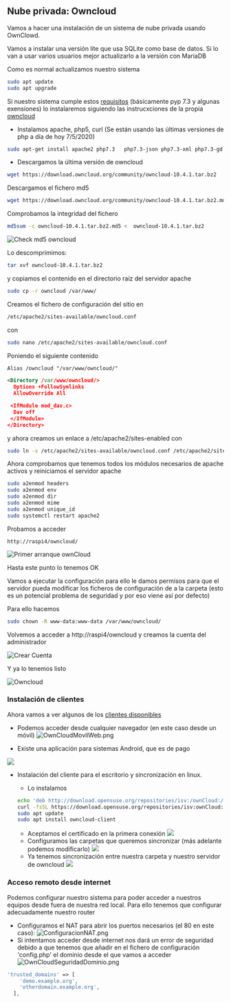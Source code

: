 ## Nube privada: Owncloud

Vamos a hacer una instalación de un sistema de nube privada usando OwnClowd.

Vamos a instalar una versión lite que usa SQLite como base de datos. Si lo van a usar varios usuarios mejor actualizarlo a la versión con MariaDB

Como es normal actualizamos nuestro sistema

```sh
sudo apt update
sudo apt upgrade
```

Si nuestro sistema cumple estos [requisitos](https://doc.owncloud.org/server/10.4/admin_manual/installation/manual_installation.html#prerequisites) (básicamente pyp 7.3 y algunas exensiones) lo instalaremos siguiendo las instrucxciones de la propia [owncloud](https://doc.owncloud.org/server/10.4/admin_manual/installation/manual_installation.html#install-the-required-packages)

* Instalamos apache, php5, curl (Se están usando las últimas versiones de php a día de hoy 7/5/2020)

```sh
sudo apt-get install apache2 php7.3   php7.3-json php7.3-xml php7.3-gd php7.3-sqlite3 curl libcurl4  php7.3-curl php7.3-common php7.3-zip php7.3-xml php7.3-intl php7.3-mbstring 
```
* Descargamos la última versión de owncloud

```sh
wget https://download.owncloud.org/community/owncloud-10.4.1.tar.bz2
```

Descargamos el fichero md5

```sh
wget https://download.owncloud.org/community/owncloud-10.4.1.tar.bz2.md5
```

Comprobamos la integridad del fichero

```sh
md5sum -c owncloud-10.4.1.tar.bz2.md5 <  owncloud-10.4.1.tar.bz2
```


![Check md5 owncloud](./images/Check_md5_owncloud.png)

Lo descomprimimos:
```sh
tar xvf owncloud-10.4.1.tar.bz2 
```
y copiamos el contenido en el directorio raíz del servidor apache
```sh
sudo cp -r owncloud /var/www/
```

Creamos el fichero de configuración del sitio en 

```sh
/etc/apache2/sites-available/owncloud.conf
```
con 

```sh
sudo nano /etc/apache2/sites-available/owncloud.conf
```
Poniendo el siguiente contenido

```xml
Alias /owncloud "/var/www/owncloud/"

<Directory /var/www/owncloud/>
  Options +FollowSymlinks
  AllowOverride All

 <IfModule mod_dav.c>
  Dav off
 </IfModule>
</Directory>
```

y ahora creamos un enlace a  /etc/apache2/sites-enabled con 

```sh
sudo ln -s /etc/apache2/sites-available/owncloud.conf /etc/apache2/sites-enabled/owncloud.conf
```

Ahora comprobamos que tenemos todos los módulos  necesarios de apache activos y reiniciamos el servidor apache

```sh
sudo a2enmod headers
sudo a2enmod env
sudo a2enmod dir
sudo a2enmod mime
sudo a2enmod unique_id 
sudo systemctl restart apache2
```

Probamos a acceder
```
http://raspi4/owncloud/
```

![Primer arranque ownCloud](./images/firstownCloud.png)

Hasta este punto lo tenemos OK

Vamos a ejecutar la configuración para ello le damos permisos para que el servidor pueda modificar los ficheros de configuración de a la carpeta (esto es un potencial problema de seguridad y por eso viene así por defecto)

Para ello hacemos

```sh
sudo chown -R www-data:www-data /var/www/owncloud/
```

Volvemos a acceder a http://raspi4/owncloud y creamos la cuenta del administrador 


![Crear Cuenta](./images/OwnCloudCrearCuenta.png)

Y ya lo tenemos listo

![Owncloud](./images/OnwCloud1st.png)

### Instalación de clientes

Ahora vamos a ver algunos de los [clientes disponibles](https://owncloud.org/download/#install-clients)

* Podemos acceder desde cualquier navegador (en este caso desde un móvil)
![OwnCloudMovilWeb.png](./images/OwnCloudMovilWeb.png)

* Existe una aplicación para sistemas Android, que es de pago

![](./images/OwnCloudAppAndroid.png)

* Instalación del cliente para el escritorio y sincronización en linux. 
  * Lo instalamos

  ```sh
  echo 'deb http://download.opensuse.org/repositories/isv:/ownCloud:/desktop/Ubuntu_18.04/ /' | sudo tee /etc/apt/sources.list.d/isv:ownCloud:desktop.list
  curl -fsSL https://download.opensuse.org/repositories/isv:ownCloud:desktop/Ubuntu_18.04/Release.key | gpg --dearmor | sudo tee /etc/apt/trusted.gpg.d/isv:ownCloud:desktop.gpg > /dev/null
  sudo apt update
  sudo apt install owncloud-client

  ```
  * Aceptamos el certificado en la primera conexión
  ![](./images/OwnClound1stConexion.png)
  * Configuramos las carpetas que queremos sincronizar (más adelante podemos modificarlo)
  ![](./images/OwnCloudSincroPCConf.png)
  * Ya tenemos sincronización entre nuestra carpeta y nuestro servidor de owncloud
  ![](./images/OwnCloudSincroPC.png)


### Acceso remoto desde internet

Podemos configurar nuestro sistema para poder acceder a nuestros equipos desde fuera de nuestra red local. Para ello tenemos que configurar adecuadamente nuestro router

* Configuramos el NAT para abrir los puertos necesarios (el 80 en este caso):
![ConfiguracionNAT.png](./images/ConfiguracionNAT.png)
* Si intentamos acceder desde internet nos dará un error de seguridad debido a que tenemos que añadir en el fichero de configuración 'config.php' el dominio desde el que vamos a acceder
![OwnCloudSeguridadDominio.png](./images/OwnCloudSeguridadDominio.png)
```php
'trusted_domains' => [
	'demo.example.org',
	'otherdomain.example.org',
  ],
```
